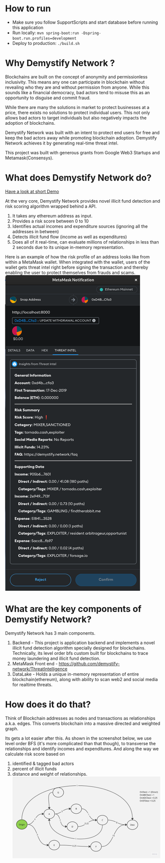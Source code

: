 # How to run 
* Make sure you follow SupportScripts and start database before running this application
* Run locally:  `mvn spring-boot:run -Dspring-boot.run.profiles=development`
* Deploy to production: `./build.sh`

# Why Demystify Network ?

Blockchains are built on the concept of anonymity and permissionless inclusivity. This means any one can participate in blockchain without revealing who they are and without permission from anyone. While this sounds like a financial democracy, bad actors tend to misuse this as an opportunity to disguise and commit fraud.

While there are many the solutions in market to protect businesses at a price, there exists no solutions to protect individual users. This not only allows bad actors to target individuals but also negatively impacts the adoption of blockchains.

Demystify Network was built with an intent to protect end users for free and keep the bad actors away while promoting blockchain adoption. Demystify Network achieves it by generating real-time threat intel.

This project was built with generous grants from Google Web3 Startups and Metamask(Consensys).


# What does Demystify Network do?

[Have a look at short Demo](https://youtu.be/6S3rVBa6WNQ?feature=shared)

At the very core, Demystify Network provides novel illicit fund detection and risk scoring algorithm wrapped behind a API.
1) It takes any ethereum address as input.
2) Provides a risk score between 0 to 10
3) Identifies actual incomes and expenditure sources (ignoring all the addresses in between)
4) Detects illicit fund flow (income as well as expenditures)
5) Does all of it real-time, can evaluate millions of relationships in less than 2 seconds due to its unique in-memory representation.

Here is an example of how the risk profile of an address looks like from within a MetaMask wallet. When integrated with the wallet, users of the wallet gets threat intel right before signing the transaction and thereby enabling the user to protect themselves from frauds and scams.
![MetaMask](metamask.png)

# What are the key components of Demystify Network?

Demystify Network has 3 main components.
1) Backend - This project is application backend and implements a novel illicit fund detection algorithm specially designed for blockchains. Technically, its level order bfs custom built for blockchains to trace money laundering and illicit fund detection.
2) MetaMask Front end - https://github.com/demystify-network/ThreatIntelligence
3) DataLake - Holds a unique in-memory representation of entire blockchain(ethereum), along with ability to scan web2 and social media for realtime threats.

# How does it do that?

Think of Blockchain addresses as nodes and transactions as relationships a.k.a. edges. This converts blockchain into a massive directed and weighted graph. 

Its gets a lot easier after this. As shown in the screenshot below, we use level order BFS (it's more complicated than that though), to transverse the relationships and identify incomes and expenditures. And along the way we calculate risk score based on 
1) identified & tagged bad actors
2) percent of illicit funds
3) distance and weight of relationships.
![funds transfer](funds_transfer_example.jpg)
